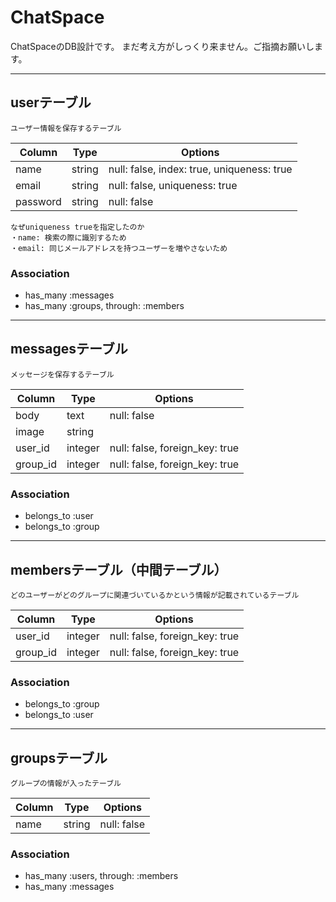 # ChatSpace
ChatSpaceのDB設計です。
まだ考え方がしっくり来ません。ご指摘お願いします。

* * *
## userテーブル
    ユーザー情報を保存するテーブル
| Column   | Type   | Options                                    |
| -------- | ------ | ------------------------------------------ |
| name     | string | null: false, index: true, uniqueness: true |
| email    | string | null: false, uniqueness: true              |
| password | string | null: false                                |

    なぜuniqueness trueを指定したのか
    ・name: 検索の際に識別するため
    ・email: 同じメールアドレスを持つユーザーを増やさないため

### Association
- has_many :messages
- has_many :groups, through: :members

* * *
## messagesテーブル
    メッセージを保存するテーブル

| Column   | Type    | Options                        |
| -------- | ------- | ------------------------------ |
| body     | text    | null: false                    |
| image    | string  |                                |
| user_id  | integer | null: false, foreign_key: true |
| group_id | integer | null: false, foreign_key: true |


### Association
- belongs_to :user
- belongs_to :group
  
* * *
## membersテーブル（中間テーブル）
    どのユーザーがどのグループに関連づいているかという情報が記載されているテーブル

| Column   | Type    | Options                        |
| -------- | ------- | ------------------------------ |
| user_id  | integer | null: false, foreign_key: true |
| group_id | integer | null: false, foreign_key: true |

### Association
- belongs_to :group
- belongs_to :user

* * *
## groupsテーブル
    グループの情報が入ったテーブル
| Column | Type   | Options     |
| ------ | ------ | ----------- |
| name   | string | null: false |


### Association
- has_many :users, through: :members
- has_many :messages